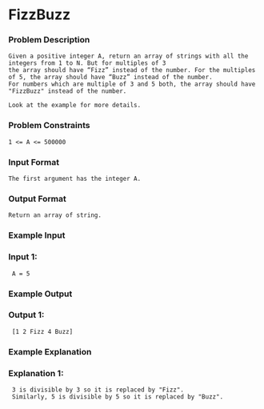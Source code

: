 # FizzBuzz
### Problem Description

    Given a positive integer A, return an array of strings with all the integers from 1 to N. But for multiples of 3
    the array should have “Fizz” instead of the number. For the multiples of 5, the array should have “Buzz” instead of the number. 
    For numbers which are multiple of 3 and 5 both, the array should have "FizzBuzz" instead of the number.

    Look at the example for more details.



### Problem Constraints
    1 <= A <= 500000



### Input Format
    The first argument has the integer A.



### Output Format
    Return an array of string.



### Example Input
### Input 1:

     A = 5


### Example Output
### Output 1:

     [1 2 Fizz 4 Buzz]


### Example Explanation
### Explanation 1:

     3 is divisible by 3 so it is replaced by "Fizz".
     Similarly, 5 is divisible by 5 so it is replaced by "Buzz".
